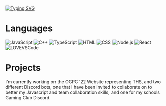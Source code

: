 #

[![Typing SVG](https://readme-typing-svg.herokuapp.com?font=Smooch+Sans&size=50&multiline=true&width=450&height=125&lines=Hey!+I'm+Street+%F0%9F%91%8B;I'm+learning+Javascript+%F0%9F%91%A8%F0%9F%8F%BB%E2%80%8D%F0%9F%92%BB)](https://git.io/typing-svg)

# Languages

![JavaScript](https://img.shields.io/badge/JavaScript-F7DF1E?style=for-the-badge&logo=javascript&logoColor=black)
![C++](https://img.shields.io/badge/-C++-000?&logo=c%2b%2b&logoColor=00599C)
![TypeScript](https://img.shields.io/badge/TypeScript-007ACC?style=for-the-badge&logo=typescript&logoColor=white)
![HTML](https://img.shields.io/badge/HTML-239120?style=for-the-badge&logo=html5&logoColor=white)
![CSS](https://img.shields.io/badge/CSS-239120?&style=for-the-badge&logo=css3&logoColor=white)
![Node.js](https://img.shields.io/badge/Node.js-43853D?style=for-the-badge&logo=node.js&logoColor=white)
![React](https://img.shields.io/badge/React-20232A?style=for-the-badge&logo=react&logoColor=61DAFB)
![LOVE](http://ForTheBadge.com/images/badges/built-with-love.svg)VSCode

<!--START_SECTION:waka-->
<!--END_SECTION:waka-->

# Projects

I'm currently working on the OGPC '22 Website representing THS, and two different Discord bots, one that I have been invited to collaborate on to better my Javascript and team collaboration skills, and one for my schools Gaming Club Discord. 


